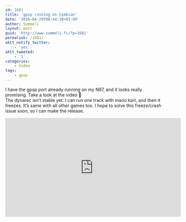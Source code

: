 ```yaml
---
id: 1681
title: 'gpsp running on Symbian'
date: '2010-04-29T08:44:38+03:00'
author: Summeli
layout: post
guid: 'http://www.summeli.fi/?p=1681'
permalink: /1681/
aktt_notify_twitter:
    - 'yes'
aktt_tweeted:
    - '1'
categories:
    - Video
tags:
    - gpsp
---
```


I have the gpsp port already running on my N97, and it looks really promising. Take a look at the video 🙂  
The dynarec isn’t stable yet. I can run one track with mario kart, and then it freezes. It’s same with all other games too. I hope to solve this freeze/crash issue soon, so I can make the release.  

<iframe width="560" height="315" src="https://www.youtube.com/embed/eUGaSjFcHgw" title="YouTube video player" frameborder="0" allow="accelerometer; autoplay; clipboard-write; encrypted-media; gyroscope; picture-in-picture" allowfullscreen></iframe>